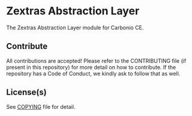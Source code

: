 # Zextras Abstraction Layer

The Zextras Abstraction Layer module for Carbonio CE.

## Contribute

All contributions are accepted! Please refer to the CONTRIBUTING file (if
present in this repository) for more detail on how to contribute. If the
repository has a Code of Conduct, we kindly ask to follow that as well.

## License(s)

See [COPYING](COPYING) file for detail.
